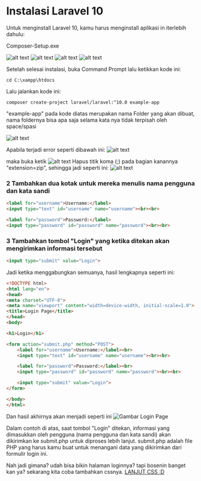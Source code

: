 # Instalasi Laravel 10

Untuk menginstall Laravel 10, kamu harus menginstall aplikasi in iterlebih dahulu:

Composer-Setup.exe

![alt text](<WhatsApp Image 2024-04-04 at 23.33.05_34312928.jpg>)
![alt text](<WhatsApp Image 2024-04-04 at 23.33.21_98587363.jpg>)
![alt text](<WhatsApp Image 2024-04-04 at 23.33.35_a8ada862.jpg>)
![alt text](<WhatsApp Image 2024-04-04 at 23.33.45_aab02019.jpg>)

Setelah selesai instalasi, buka Command Prompt lalu ketikkan kode ini:

```
cd C:\xampp\htdocs
```
Lalu jalankan kode ini:
```
composer create-project laravel/laravel:^10.0 example-app
```
"example-app" pada kode diatas merupakan nama Folder yang akan dibuat, nama foldernya bisa apa saja selama kata nya tidak terpisah oleh space/spasi

![alt text](<WhatsApp Image 2024-04-04 at 23.35.47_5b455dee.jpg>)

Apabila terjadi error seperti dibawah ini:
![alt text](image.png)

maka buka 
ketik
![alt text](image-1.png)
Hapus titik koma (;) pada bagian kanannya "extension=zip", sehingga jadi seperti ini:
![alt text](image-2.png)

### 2 Tambahkan dua kotak untuk mereka menulis nama pengguna dan kata sandi
```html
<label for="username">Username:</label>
<input type="text" id="username" name="username"><br><br>

<label for="password">Password:</label>
<input type="password" id="password" name="password"><br><br>
```

### 3 Tambahkan tombol "Login" yang ketika ditekan akan mengirimkan informasi tersebut
```html
<input type="submit" value="Login">
```

Jadi ketika menggabungkan semuanya, hasil lengkapnya seperti ini:
```html
<!DOCTYPE html>
<html lang="en">
<head>
<meta charset="UTF-8">
<meta name="viewport" content="width=device-width, initial-scale=1.0">
<title>Login Page</title>
</head>
<body>

<h1>Login</h1>

<form action="submit.php" method="POST">
    <label for="username">Username:</label><br>
    <input type="text" id="username" name="username"><br><br>

    <label for="password">Password:</label><br>
    <input type="password" id="password" name="password"><br><br>

    <input type="submit" value="Login">
</form>

</body>
</html>
```
Dan hasil akhirnya akan menjadi seperti ini
![Gambar Login Page](image.png)

Dalam contoh di atas, saat tombol "Login" ditekan, informasi yang dimasukkan oleh pengguna (nama pengguna dan kata sandi) akan dikirimkan ke submit.php untuk diproses lebih lanjut. submit.php adalah file PHP yang harus kamu buat untuk menangani data yang dikirimkan dari formulir login ini.

Nah jadi gimana? udah bisa bikin halaman loginnya? tapi bosenin banget kan ya? sekarang kita coba tambahkan cssnya. [LANJUT CSS :D](../CSS/materi.md)

